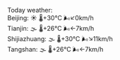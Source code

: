 Today weather:  
Beijing: ☀️ 🌡️+30°C 🌬️↙0km/h  
Tianjin: 🌫  🌡️+26°C 🌬️←7km/h  
Shijiazhuang: 🌫  🌡️+30°C 🌬️↘11km/h  
Tangshan: 🌫  🌡️+26°C 🌬️←7km/h  
